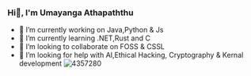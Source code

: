 ### Hi👋, I'm Umayanga Athapaththu

- 🔭 I’m currently working on Java,Python & Js 
- 🌱 I’m currently learning .NET,Rust and C 
- 👯 I’m looking to collaborate on FOSS & CSSL 
- 🤔 I’m looking for help with AI,Ethical Hacking, Cryptography & Kernal development
![4357280](https://github.com/Umayanga12/Umayanga12/assets/42837553/64dec26b-2067-44f4-b17e-b3b07272dcbf)



<!--
**Umayanga12/Umayanga12** is a ✨ _special_ ✨ repository because its `README.md` (this file) appears on your GitHub profile.

Here are some ideas to get you started:


- 💬 Ask me about ...
- 📫 How to reach me: ...
- 😄 Pronouns: ...
- ⚡ Fun fact: ...
-->
